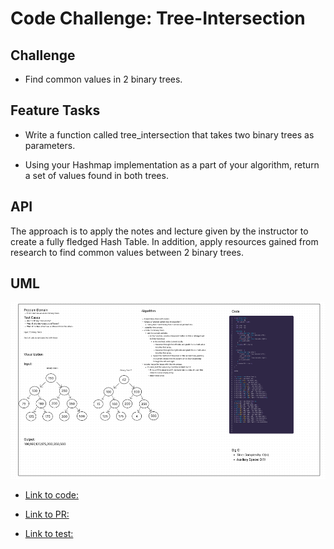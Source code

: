 # Code Challenge: Tree-Intersection

## Challenge

- Find common values in 2 binary trees.

## Feature Tasks

- Write a function called tree_intersection that takes two binary trees as parameters.

- Using your Hashmap implementation as a part of your algorithm, return a set of values found in both trees.

## API

The approach is to apply the notes and lecture given by the instructor to create a fully fledged Hash Table. In addition, apply resources gained from research to find common values between 2 binary trees.

## UML

![UML](tree-intersection.png)

- [Link to code:](../treeIntersection/tree-intersection.js)

- [Link to PR:](https://github.com/Keelen-Fisher/data-structures-and-algorithms/pull/58)

- [Link to test:](../treeIntersection/__tests__/tree-intersection.test.js)


